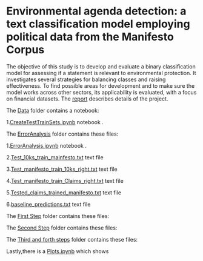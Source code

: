 # Environmental agenda detection: a text classification model employing political data from the Manifesto Corpus
The objective of this study is to develop and evaluate a binary classification model for assessing if a statement is relevant to environmental protection. It investigates several strategies for balancing classes and raising effectiveness. To find possible areas for development and to make sure the model works across other sectors, its applicability is evaluated, with a focus on financial datasets. The [report](https://github.com/yerkesoul/Environmental-agenda-detection/blob/main/Manifesto_project_model.pdf) describes details of the project.

The [Data](https://github.com/yerkesoul/Environmental-agenda-detection/tree/main/Data) folder contains a notebook:

1.[CreateTestTrainSets.ipynb](https://github.com/yerkesoul/Environmental-agenda-detection/blob/main/Data/CreateTestTrainSets.ipynb) notebook .



The [ErrorAnalysis](https://github.com/yerkesoul/Environmental-agenda-detection/tree/main/ErrorAnalysis) folder contains these files:

1.[ErrorAnalysis.ipynb](https://github.com/yerkesoul/Environmental-agenda-detection/blob/main/ErrorAnalysis/ErrorAnalysis.ipynb) notebook .

2.[Test_10ks_train_mainfesto.txt](https://github.com/yerkesoul/Environmental-agenda-detection/blob/main/ErrorAnalysis/Test_10ks_train_mainfesto.txt)  text file

3.[Test_manifesto_train_10ks_right.txt](https://github.com/yerkesoul/Environmental-agenda-detection/blob/main/ErrorAnalysis/Test_manifesto_train_10ks_right.txt)  text file

4.[Test_manifesto_train_Claims_right.txt](https://github.com/yerkesoul/Environmental-agenda-detection/blob/main/ErrorAnalysis/)  text file

5.[Tested_claims_trained_manifesto.txt](https://github.com/yerkesoul/Environmental-agenda-detection/blob/main/ErrorAnalysis/)  text file

6.[baseline_predictions.txt](https://github.com/yerkesoul/Environmental-agenda-detection/blob/main/ErrorAnalysis/) text file



The [First Step](https://github.com/yerkesoul/Environmental-agenda-detection/tree/main/First%20Step) folder contains these files:


The [Second Step](https://github.com/yerkesoul/Environmental-agenda-detection/tree/main/Second%20Step) folder contains these files:


The [Third and forth steps](https://github.com/yerkesoul/Environmental-agenda-detection/tree/main/Third%20and%20forth%20steps) folder contains these files:


Lastly,there is a [Plots.ipynb](https://github.com/yerkesoul/Environmental-agenda-detection/blob/main/CorpusPlots.ipynb) which shows 
